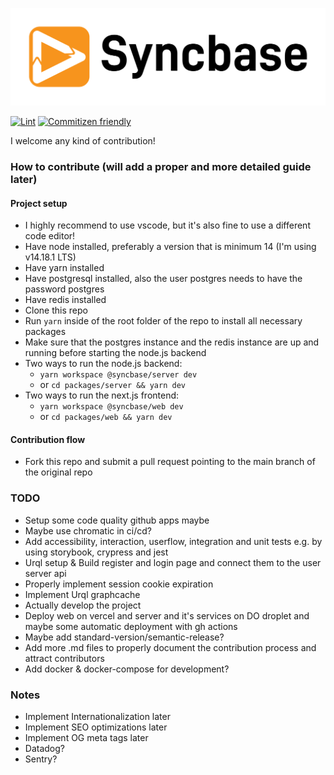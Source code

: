 <p align="center">
  <a href="http://syncbase.tv">
    <img src="logo.svg">
  </a>
</p>

[![Lint](https://github.com/AndysonDK/syncbase/actions/workflows/lint.yml/badge.svg)](https://github.com/AndysonDK/syncbase/actions/workflows/lint.yml)
[![Commitizen friendly](https://img.shields.io/badge/commitizen-friendly-brightgreen.svg)](http://commitizen.github.io/cz-cli/)

I welcome any kind of contribution!

### How to contribute (will add a proper and more detailed guide later)

#### Project setup

- I highly recommend to use vscode, but it's also fine to use a different code editor!
- Have node installed, preferably a version that is minimum 14 (I'm using v14.18.1 LTS)
- Have yarn installed
- Have postgresql installed, also the user postgres needs to have the password postgres
- Have redis installed
- Clone this repo
- Run `yarn` inside of the root folder of the repo to install all necessary packages
- Make sure that the postgres instance and the redis instance are up and running before starting the node.js backend
- Two ways to run the node.js backend:
  - `yarn workspace @syncbase/server dev`
  - or `cd packages/server && yarn dev`
- Two ways to run the next.js frontend:
  - `yarn workspace @syncbase/web dev`
  - or `cd packages/web && yarn dev`

#### Contribution flow

- Fork this repo and submit a pull request pointing to the main branch of the original repo

### TODO

- Setup some code quality github apps maybe
- Maybe use chromatic in ci/cd?
- Add accessibility, interaction, userflow, integration and unit tests e.g. by using storybook, crypress and jest
- Urql setup & Build register and login page and connect them to the user server api
- Properly implement session cookie expiration
- Implement Urql graphcache
- Actually develop the project
- Deploy web on vercel and server and it's services on DO droplet and maybe some automatic deployment with gh actions
- Maybe add standard-version/semantic-release?
- Add more .md files to properly document the contribution process and attract contributors
- Add docker & docker-compose for development?

### Notes

- Implement Internationalization later
- Implement SEO optimizations later
- Implement OG meta tags later
- Datadog?
- Sentry?
